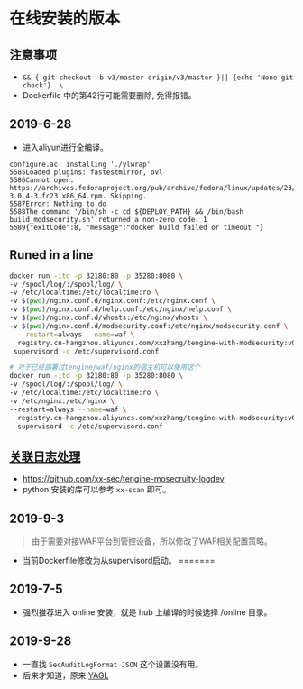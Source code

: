 # 在线安装的版本


## 注意事项
- `&& { git checkout -b v3/master origin/v3/master }|| {echo 'None git check'}  \`
- Dockerfile 中的第42行可能需要删除, 免得报错。


## 2019-6-28
- 进入aliyun进行全编译。
```
configure.ac: installing './ylwrap'
5585Loaded plugins: fastestmirror, ovl
5586Cannot open: https://archives.fedoraproject.org/pub/archive/fedora/linux/updates/23/x86_64/b/bison-3.0.4-3.fc23.x86_64.rpm. Skipping.
5587Error: Nothing to do
5588The command '/bin/sh -c cd ${DEPLOY_PATH} && /bin/bash build_modsecurity.sh' returned a non-zero code: 1
5589{"exitCode":8, "message":"docker build failed or timeout "}
```

## Runed in a line 
```bash
docker run -itd -p 32180:80 -p 35280:8080 \
-v /spool/log/:/spool/log/ \
-v /etc/localtime:/etc/localtime:ro \
-v $(pwd)/nginx.conf.d/nginx.conf:/etc/nginx.conf \
-v $(pwd)/nginx.conf.d/help.conf:/etc/nginx/help.conf \
-v $(pwd)/nginx.conf.d/vhosts:/etc/nginx/vhosts \
-v $(pwd)/nginx.conf.d/modsecurity.conf:/etc/nginx/modsecurity.conf \
  --restart=always --name=waf \
  registry.cn-hangzhou.aliyuncs.com/xxzhang/tengine-with-modsecurity:v0.1 \
 supervisord -c /etc/supervisord.conf

# 对于已经部署过tengine/waf/nginx的宿主机可以使用这个
docker run -itd -p 32180:80 -p 35280:8080 \
-v /spool/log/:/spool/log/ \
-v /etc/localtime:/etc/localtime:ro \
-v /etc/nginx:/etc/nginx \
--restart=always --name=waf \
  registry.cn-hangzhou.aliyuncs.com/xxzhang/tengine-with-modsecurity:v0.1 \
  supervisord -c /etc/supervisord.conf

```

## [关联日志处理](https://github.com/xx-sec/tengine-mosecruity-logdev)
- https://github.com/xx-sec/tengine-mosecruity-logdev
- python 安装的库可以参考 `xx-scan` 即可。

## 2019-9-3
> 由于需要对接WAF平台到管控设备，所以修改了WAF相关配置策略。
- 当前Dockerfile修改为从supervisord启动。
=======

## 2019-7-5
- 强烈推荐进入 online 安装，就是 hub 上编译的时候选择 /online 目录。


## 2019-9-28
- 一直找 `SecAuditLogFormat JSON` 这个设置没有用。
- 后来才知道，原来 [YAGL](https://github.com/SpiderLabs/ModSecurity/issues/1585)